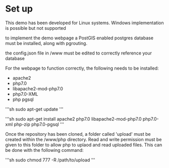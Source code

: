 # Set up

This demo has been developed for Linux systems. Windows implementation is possible but not supported

to implement the demo webpage a PostGIS enabled postgres database must be installed, along with pgrouting.

the config.json file in /www must be edited to correctly reference your database

For the webpage to function correctly, the following needs to be installed:
* apache2
* php7.0
* libapache2-mod-php7.0
* php7.0-XML
* php pgsql

'''sh
sudo apt-get update
'''

'''sh
sudo apt-get install apache2 php7.0 libapache2-mod-php7.0 php7.0-xml php-zip php7.0-pgsql
'''

Once the repository has been cloned, a folder called 'upload' must be created within the /www/php directory. Read and write permission must be given to this folder to allow php to uplaod and read uploaded files. This can be done with the following command:

'''sh
sudo chmod 777 -R /path/to/upload
'''
